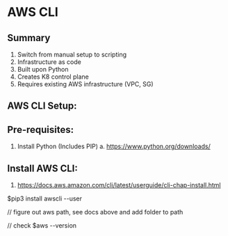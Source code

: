 # AWS CLI

## Summary
1. Switch from manual setup to scripting
2. Infrastructure as code
3. Built upon Python
4. Creates K8 control plane
5. Requires existing AWS infrastructure (VPC, SG)


## AWS CLI Setup:


## Pre-requisites:
1. Install Python (Includes PIP)
    a. https://www.python.org/downloads/


## Install AWS CLI:
1. https://docs.aws.amazon.com/cli/latest/userguide/cli-chap-install.html

$pip3 install awscli --user

// figure out aws path, see docs above and add folder to path

// check
$aws --version